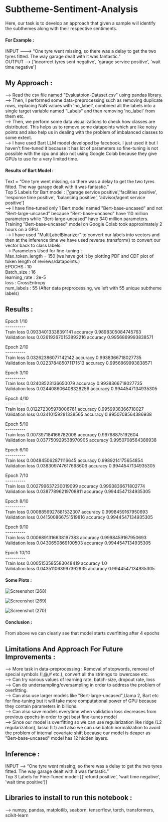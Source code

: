 # Subtheme-Sentiment-Analysis
Here, our task is to develop an approach that given a sample will identify the subthemes along with their respective sentiments. 
#### For Example :
   INPUT ---> “One tyre went missing, so there was a delay to get the two tyres fitted. The way garage dealt with it was fantastic.” <br>
   OUTPUT --> ['incorrect tyres sent negative', 'garage service positive', 'wait time negative']  <br>

## My Approach :    
--> Read the csv file named "Evaluatoion-Dataset.csv" using pandas library. <br>
--> Then, I performed some data-preprocessing such as removing duplicate rows, replacing NaN values with 'no_label', combined all the labels into a single target variable named "Labels" and then removing 'no_label' from them etc. <br> 
--> Then, we perform some data visualizations to check how classes are distributed. This helps us to remove some datapoints which are like noisy points and also help us in dealing with the problem of imbalanced classes to some extent. <br> 
--> I have used Bart LLM model developed by facebook. I just used it but I haven't fine-tuned it because it has lot of parameters so fine-tuning is not possible with the cpu and also not using Google Colab because they give GPUs to use for a very limited time. <br>
#### Results of Bart Model : <br>
Text = “One tyre went missing, so there was a delay to get the two tyres fitted. The way garage dealt with it was fantastic.” <br>
Top 5 Labels for Bart model : ['garage service positive','facilities positive', 'response time positive', 'balancing positive', 'advisor/agent service positive'] <br> 
--> I have fine-tuned only 1 Bert model named "Bert-base-uncased" and not "Bert-large-uncased" because "Bert-base-uncased" have 110 million parameters while "Bert-large-uncased" have 340 million parameters. Training "Bert-base-uncased" model on Google Colab took approximately 2 hours on a GPU. <br>
--> I have used "MultiLabelBinarizer" to convert our labels into vectors and then at the inference time we have used reverse_transform() to convert our vector back to class labels. <br>
--> Parameters Used for fine-tuning : <br>
Max_token_length = 150 (we have got it by plotting PDF and CDF plot of token length of reviews/datapoints.) <br>
EPOCHS : 10 <br> 
Batch_size : 16 <br> 
learning_rate : 2e-5 <br> 
loss : CrossEntropy <br>
num_labels : 55 (After data preprocessing, we left with 55 unique subtheme labels) <br> 

## Results : 

Epoch 1/10 <br>
----------  <br>
Train loss 0.09334013338391141  accuracy 0.9898305084745763  <br>
Validation loss 0.026192670153892216  accuracy 0.9956869993838571  <br>

Epoch 2/10  <br>
----------   <br>
Train loss 0.03262386077142142  accuracy 0.9938366718027735   <br>
Validation loss 0.022378485071171513  accuracy 0.9956869993838571  <br>

Epoch 3/10  <br>
----------   <br>
Train loss 0.02408523136650079  accuracy 0.9938366718027735  <br>
Validation loss 0.024408606408328256  accuracy 0.9944547134935305  <br>

Epoch 4/10  <br>
----------  <br>
Train loss 0.012272305978006761 accuracy 0.9959938366718027  <br>
Validation loss 0.03410159281338565 accuracy 0.9950708564386938  <br>

Epoch 5/10  <br>
----------  <br> 
Train loss 0.007397184166782008 accuracy 0.99768875192604  <br>
Validation loss 0.037750929538970905 accuracy 0.9950708564386938  <br>

Epoch 6/10  <br>
----------   <br>
Train loss 0.004845062871116645 accuracy 0.9989214175654854  <br>
Validation loss 0.038309747617698606 accuracy 0.9944547134935305  <br>

Epoch 7/10 <br>
---------- <br>
Train loss 0.002799637230019099 accuracy 0.9993836671802774 <br>
Validation loss 0.03877896219708811 accuracy 0.9944547134935305 <br>

Epoch 8/10 <br>
----------  <br>
Train loss 0.0008856927881532307 accuracy 0.9998459167950693  <br>
Validation loss 0.041500866751519816 accuracy 0.9944547134935305 <br>

Epoch 9/10 <br>
---------- <br>
Train loss 0.0006891316638197383 accuracy 0.9998459167950693 <br>
Validation loss 0.0430650869100503 accuracy 0.9944547134935305 <br>

Epoch 10/10 <br>
----------  <br>
Train loss 0.0005153585583048419 accuracy 1.0  <br>
Validation loss 0.043511063997392935 accuracy 0.9944547134935305 <br>

#### Some Plots :

![Screenshot (268)](https://github.com/PushpendraSinghChauhan/Subtheme-Sentiment-Analysis/assets/34591830/c3110451-3d66-422d-8bc4-697e5d08a46f)

![Screenshot (269)](https://github.com/PushpendraSinghChauhan/Subtheme-Sentiment-Analysis/assets/34591830/645032fd-2867-479f-8f42-0104cd7d4a6e)

![Screenshot (270)](https://github.com/PushpendraSinghChauhan/Subtheme-Sentiment-Analysis/assets/34591830/62421ae7-effd-4d60-9d9b-22ac750c2b61)

#### Conclusion :
From above we can clearly see that model starts overfitting after 4 epochs <br> 

## Limitations And Approach For Future Improvements :
--> More task in data-preprocessing : Removal of stopwords, removal of special symbols (!,@,# etc.), convert all the strinngs to lowercase etc. <br>
--> Can try various values of learning rate, batch-size, dropout rate, loss  <br> 
--> Can do undersampling/oversampling in order to address the problem of overfitting. <br> 
--> Can also use larger models like "Bert-large-uncased",Llama 2, Bart etc for fine-tuning but it will take more computational power of GPU because they contain parameters in billions. <br>
--> Can also save models everytime when validation loss decreases from previous epochs in order to get best fine-tunes model <br>
--> Since our model is overfitting so we can use regularization like ridge (L2 regularization), lasso (L1) and also we can use batch normalization to avoid the problem of internal covariate shift because our model is deaper as "Bert-base-uncased" model has 12 hidden layers.  <br> 

## Inference : 
INPUT --> “One tyre went missing, so there was a delay to get the two tyres fitted. The way garage dealt with it was fantastic.” <br> 
Top 3 Labels for Fine-Tuned model: [('refund positive', 'wait time negative', 'wait time positive')] 

## Libraries to install to run this notebook :
--> numpy, pandas, matplotlib, seaborn, tensorflow, torch,  transformers, scikit-learn 
